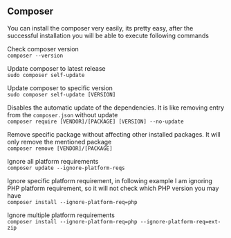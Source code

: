 ## Composer
You can install the composer very easily, its pretty easy, after the successful installation you will be able to execute following commands  

Check composer version  
`composer --version`

Update composer to latest release  
`sudo composer self-update`  

Update composer to specific version  
`sudo composer self-update [VERSION]`  

Disables the automatic update of the dependencies. It is like removing entry from the `composer.json` without update  
`composer require [VENDOR]/[PACKAGE] [VERSION] --no-update`  

Remove specific package without affecting other installed packages. It will only remove the mentioned package  
`composer remove [VENDOR]/[PACKAGE]`

Ignore all platform requirements  
`composer update --ignore-platform-reqs`

Ignore specific platform requirement, in following example I am ignoring PHP platform requirement, so it will not check which PHP version you may have  
`composer install --ignore-platform-req=php`

Ignore multiple platform requirements  
`composer install --ignore-platform-req=php --ignore-platform-req=ext-zip`